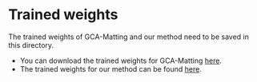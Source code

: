 # Trained weights

The trained weights of GCA-Matting and our method need to be saved in this directory.
* You can download the trained weights for GCA-Matting [here](https://drive.google.com/file/d/1nqcxc9tchSy2mnhP6hG87bOrdpb4dOYn/view?usp=sharing).
* The trained weights for our method can be found [here](https://drive.google.com/file/d/11NmpdPvCpzBeVDi44q4s7fOrOsfUzO5R/view?usp=sharing).
